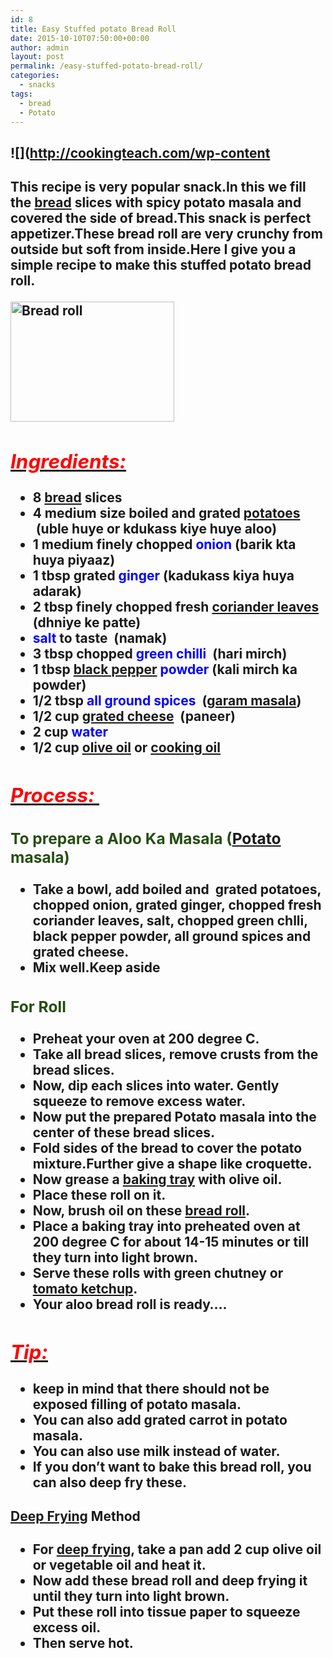 ```yaml
---
id: 8
title: Easy Stuffed potato Bread Roll
date: 2015-10-10T07:50:00+00:00
author: admin
layout: post
permalink: /easy-stuffed-potato-bread-roll/
categories:
  - snacks
tags:
  - bread
  - Potato
---
```


## ![](http://cookingteach.com/wp-content
  </h2>

  <h2>
    <span style=)Easy Stuffed Potato [Bread roll](http://en.wikipedia.org/wiki/Bread_roll "Bread roll")

This recipe is very popular snack.In this we fill the [bread](http://en.wikipedia.org/wiki/Bread "Bread") slices with spicy potato masala and covered the side of bread.This snack is perfect appetizer.These bread roll are very crunchy from outside but soft from inside.Here I give you a simple recipe to make this stuffed potato bread roll.

<a href="{{site.url}}/wp-content/uploads/2017/03/Bread-roll.jpg"><img class="aligncenter size-medium wp-image-27" src="{{site.url}}/wp-content/uploads/2017/03/Bread-roll.jpg" alt="Bread roll" width="262" height="192" /></a>

## _<u><span style="color: red;">Ingredients:</span></u>_

*   8 [bread](http://en.wikipedia.org/wiki/Bread "Bread") slices
*   4 medium size boiled and grated [potatoes](http://en.wikipedia.org/wiki/Potato "Potato")  (uble huye or kdukass kiye huye aloo)
*   1 medium finely chopped <span style="color: blue;">onion</span> (barik kta huya piyaaz)
*   1 tbsp grated <span style="color: blue;">ginger</span> (kadukass kiya huya adarak)
*   2 tbsp finely chopped fresh [coriander leaves](http://en.wikipedia.org/wiki/Coriander "Coriander") (dhniye ke patte)
*   <span style="color: blue;">salt</span> to taste  (namak)
*   3 tbsp chopped <span style="color: blue;">green chilli</span>  (hari mirch)
*   1 tbsp [black pepper](http://en.wikipedia.org/wiki/Black_pepper "Black pepper") <span style="color: blue;">powder</span> (kali mirch ka powder)
*   1/2 tbsp <span style="color: blue;">all ground spices</span>  ([garam masala](http://en.wikipedia.org/wiki/Garam_masala "Garam masala"))
*   1/2 cup [grated cheese](http://en.wikipedia.org/wiki/Grated_cheese "Grated cheese")  (paneer)
*   2 cup <span style="color: blue;">water</span>
*   1/2 cup [olive oil](http://en.wikipedia.org/wiki/Olive_oil "Olive oil") or [cooking oil](http://en.wikipedia.org/wiki/Cooking_oil "Cooking oil")

## _<u><span style="color: red;">Process: </span></u>_

### <span style="color: #274e13;">To prepare a Aloo Ka Masala ([Potato](http://en.wikipedia.org/wiki/Potato "Potato") masala)</span>

*   Take a **bowl**, add boiled and  grated potatoes, chopped onion, grated ginger, chopped fresh coriander leaves, salt, chopped green chlli, black pepper powder, all ground spices and grated cheese.
*   **Mix well**.Keep aside

### <span style="color: #274e13;">For Roll</span>

*   **Preheat** your **oven** at 200 degree C.
*   **Take** all **bread** slices, **remove crusts** from the bread slices.
*   Now, **dip** each **slices** into **water**. Gently squeeze to **remove** excess **water**.
*   Now **put** the prepared Potato **masala** into the center of these **bread** slices.
*   **Fold sides** of the bread to cover the potato mixture.Further give a shape like croquette.
*   Now **grease** a [baking tray](http://en.wikipedia.org/wiki/Sheet_pan "Sheet pan") with olive **oil**.
*   **Place** these **roll** on it.
*   Now, brush oil on these [bread roll](http://en.wikipedia.org/wiki/Bread_roll "Bread roll").
*   **Place** a baking **tray** into preheated **oven** at 200 degree C for about **14-15 minutes** or till they turn into light brown.
*   Serve these rolls with **green chutney** or [tomato ketchup](http://en.wikipedia.org/wiki/Ketchup "Ketchup").
*   Your aloo bread roll is ready….

## _<u><span style="color: red;">Tip:</span></u>_

*   keep in mind that there should **not** be **exposed filling** of potato masala.
*   You can also add **grated carrot** in potato masala.
*   You can also use **milk instead of water**.
*   If you don’t want to bake this bread roll, you can **also deep fry** these.

#### [Deep Frying](http://en.wikipedia.org/wiki/Deep_frying "Deep frying") Method

*   For [deep frying](http://en.wikipedia.org/wiki/Deep_frying "Deep frying"), take a pan add 2 cup olive oil or vegetable oil and heat it.
*   Now add these bread roll and deep frying it until they turn into light brown.
*   Put these roll into tissue paper to squeeze excess oil.
*   Then serve hot.
